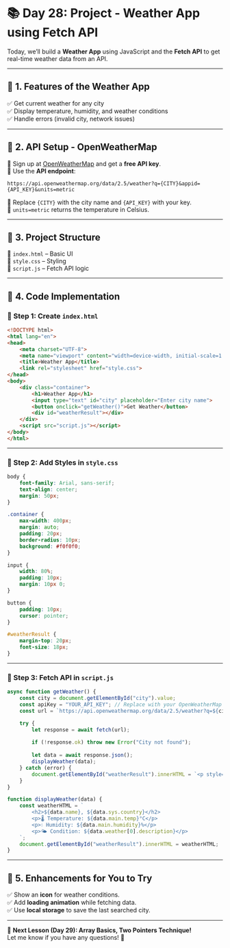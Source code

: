 # **📚 Day 28: Project - Weather App using Fetch API**  

Today, we’ll build a **Weather App** using JavaScript and the **Fetch API** to get real-time weather data from an API.  

---

## **🔹 1. Features of the Weather App**  
✅ Get current weather for any city  
✅ Display temperature, humidity, and weather conditions  
✅ Handle errors (invalid city, network issues)  

---

## **🔹 2. API Setup - OpenWeatherMap**  
📌 Sign up at [OpenWeatherMap](https://openweathermap.org/) and get a **free API key**.  
📌 Use the **API endpoint**:  
```plaintext
https://api.openweathermap.org/data/2.5/weather?q={CITY}&appid={API_KEY}&units=metric
```
🔹 Replace `{CITY}` with the city name and `{API_KEY}` with your key.  
🔹 `units=metric` returns the temperature in Celsius.  

---

## **🔹 3. Project Structure**  
📂 `index.html` – Basic UI  
📂 `style.css` – Styling  
📂 `script.js` – Fetch API logic  

---

## **🔹 4. Code Implementation**  

### **📌 Step 1: Create `index.html`**
```html
<!DOCTYPE html>
<html lang="en">
<head>
    <meta charset="UTF-8">
    <meta name="viewport" content="width=device-width, initial-scale=1.0">
    <title>Weather App</title>
    <link rel="stylesheet" href="style.css">
</head>
<body>
    <div class="container">
        <h1>Weather App</h1>
        <input type="text" id="city" placeholder="Enter city name">
        <button onclick="getWeather()">Get Weather</button>
        <div id="weatherResult"></div>
    </div>
    <script src="script.js"></script>
</body>
</html>
```
---

### **📌 Step 2: Add Styles in `style.css`**
```css
body {
    font-family: Arial, sans-serif;
    text-align: center;
    margin: 50px;
}

.container {
    max-width: 400px;
    margin: auto;
    padding: 20px;
    border-radius: 10px;
    background: #f0f0f0;
}

input {
    width: 80%;
    padding: 10px;
    margin: 10px 0;
}

button {
    padding: 10px;
    cursor: pointer;
}

#weatherResult {
    margin-top: 20px;
    font-size: 18px;
}
```
---

### **📌 Step 3: Fetch API in `script.js`**
```js
async function getWeather() {
    const city = document.getElementById("city").value;
    const apiKey = "YOUR_API_KEY"; // Replace with your OpenWeatherMap API Key
    const url = `https://api.openweathermap.org/data/2.5/weather?q=${city}&appid=${apiKey}&units=metric`;

    try {
        let response = await fetch(url);
        
        if (!response.ok) throw new Error("City not found");
        
        let data = await response.json();
        displayWeather(data);
    } catch (error) {
        document.getElementById("weatherResult").innerHTML = `<p style="color:red">${error.message}</p>`;
    }
}

function displayWeather(data) {
    const weatherHTML = `
        <h2>${data.name}, ${data.sys.country}</h2>
        <p>🌡 Temperature: ${data.main.temp}°C</p>
        <p>💧 Humidity: ${data.main.humidity}%</p>
        <p>🌤 Condition: ${data.weather[0].description}</p>
    `;
    document.getElementById("weatherResult").innerHTML = weatherHTML;
}
```
---

## **🔹 5. Enhancements for You to Try**  
✅ Show an **icon** for weather conditions.  
✅ Add **loading animation** while fetching data.  
✅ Use **local storage** to save the last searched city.  

---

🎯 **Next Lesson (Day 29): Array Basics, Two Pointers Technique!**  
Let me know if you have any questions! 🚀